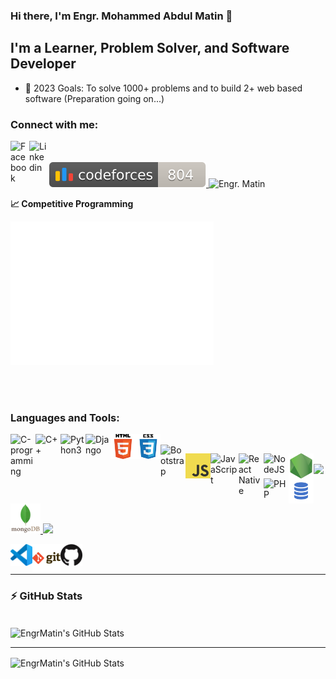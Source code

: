 ### Hi there, I'm Engr. Mohammed Abdul Matin 👋

## I'm a Learner, Problem Solver, and Software Developer

- 🥅 2023 Goals: To solve 1000+ problems and to build 2+ web based software (Preparation going on...)

### Connect with me:
<a href="https://www.facebook.com/engr.matin/">
    <img align="left"  width="30px" src="https://github.com/dmhendricks/signature-social-icons/blob/master/icons/round-flat-filled/35px/facebook.png" alt="Facebook"/>

<a href="https://www.linkedin.com/in/engr-m-a-matin">
    <img align="left"  width="32px" src="https://github.com/dmhendricks/signature-social-icons/blob/master/icons/round-flat-filled/35px/linkedin.png" alt="Linkedin"/>
</a>
<br />
<br />

<a href="https://codeforces.com/profile/EngrMatin">
   <img src="https://raw.githubusercontent.com/EngrMatin/cf-stats/main/output/rating.svg" />
</a>
<img src="https://komarev.com/ghpvc/?username=EngrMatin&label=Profile%20views&color=0e75b6&style=flat" alt="Engr. Matin" />

<b>&#128200; Competitive Programming</b>
<br />
<p float="left">
    <img height="230px" src="https://raw.githubusercontent.com/EngrMatin/cf-stats/main/output/light_card.svg" alt="Statistics"/>
</p>
<br/>
<br/>

### Languages and Tools:
<a href="https://www.w3schools.com/c/" target="_blank"> <img align="left" alt="C-programming" width="40px" src="https://img.icons8.com/color/48/40670/c-programming.png"></a> 
<a href="https://www.w3schools.com/cpp/" target="_blank"> <img align="left" alt="C++" width="40px" src="https://img.icons8.com/color/48/40669/c-plus-plus.png"></a>
<a href="https://www.python.org" target="_blank"> <img align="left" alt="Python3" width="40px"        src="https://img.icons8.com/color/48/000000/python.png"/> </a>
<a href="https://www.djangoproject.com/" target="_blank"> <img align="left" alt="Django" width="40px" src="https://img.icons8.com/color/48/000000/django.png"/> </a>
<a href="https://www.w3scools.com/html/" target="_blank"> <img align="left" alt="HTML5" width="40px" src="https://raw.githubusercontent.com/github/explore/80688e429a7d4ef2fca1e82350fe8e3517d3494d/topics/html/html.png"/></a>
<a href="https://www.w3scools.com/html/" target="_blank"><img align="left" alt="CSS3" width="40px" src="https://raw.githubusercontent.com/github/explore/80688e429a7d4ef2fca1e82350fe8e3517d3494d/topics/css/css.png"/></a>   
<a href="https://getbootstrap.com" target="_blank"> <img align="left" alt="Bootstrap" width="40px" src="https://img.icons8.com/color/48/000000/bootstrap.png"/> </a> 
    
<img align="left" alt="JavaScript" width="40px" src="https://raw.githubusercontent.com/github/explore/80688e429a7d4ef2fca1e82350fe8e3517d3494d/topics/javascript/javascript.png" />
    
<a href="https://developer.mozilla.org/en-US/docs/Web/JavaScript" target="_blank"> <img align="left" alt="JavaScript" width="45px" src="https://img.icons8.com/color/48/000000/javascript.png"/> </a> 
    
<a href="https://reactjs.org/" target="_blank"> <img align="left" alt="React Native" width="40px" src="https://img.icons8.com/color/48/000000/react-native.png"/> </a>
<a style="padding-right:8px;" href="https://nodejs.org" target="_blank"> <img align="left" alt="NodeJS" width="40px" src="https://img.icons8.com/color/48/000000/nodejs.png"/> </a> 
<img align="left" alt="Node.js" width="40px" src="https://raw.githubusercontent.com/github/explore/80688e429a7d4ef2fca1e82350fe8e3517d3494d/topics/nodejs/nodejs.png" />
<a href="https://www.w3schools.com/php/" target="_blank"> <img align="left" alt="PHP" width="40px"        src="https://img.icons8.com/color/48/000000/php.png"/> </a>
<a style="padding-right:8px;" href="https://www.mysql.com/" target="_blank"> <img src="https://img.icons8.com/fluent/50/000000/mysql-logo.png"/> </a>
<img align="left" alt="SQL" width="40px" src="https://raw.githubusercontent.com/github/explore/80688e429a7d4ef2fca1e82350fe8e3517d3494d/topics/sql/sql.png" />
<a href="https://www.mongodb.com/" target="_blank"> <img src="https://raw.githubusercontent.com/devicons/devicon/master/icons/mongodb/mongodb-original-wordmark.svg" alt="mongodb" width="48" height="48"/> </a> 
<a href="https://git-scm.com/" target="_blank"> <img src="https://img.icons8.com/color/48/000000/git.png"/> </a>

<img align="left" alt="Visual Studio Code" width="35px" src="https://raw.githubusercontent.com/github/explore/80688e429a7d4ef2fca1e82350fe8e3517d3494d/topics/visual-studio-code/visual-studio-code.png" />
<img align="left" alt="Git" width="45px" src="https://raw.githubusercontent.com/github/explore/80688e429a7d4ef2fca1e82350fe8e3517d3494d/topics/git/git.png" />
<img align="left" alt="GitHub" width="35px" src="https://raw.githubusercontent.com/github/explore/78df643247d429f6cc873026c0622819ad797942/topics/github/github.png" />
    
<!-- <img align="left" alt="Sass" width="40px" src="https://raw.githubusercontent.com/github/explore/80688e429a7d4ef2fca1e82350fe8e3517d3494d/topics/sass/sass.png" />
<img align="left" alt="React" width="40px" src="https://raw.githubusercontent.com/github/explore/80688e429a7d4ef2fca1e82350fe8e3517d3494d/topics/react/react.png" />
<img align="left" alt="MySQL" width="40px" src="https://raw.githubusercontent.com/github/explore/80688e429a7d4ef2fca1e82350fe8e3517d3494d/topics/mysql/mysql.png" />
<img align="left" alt="MongoDB" width="40px" src="https://raw.githubusercontent.com/github/explore/80688e429a7d4ef2fca1e82350fe8e3517d3494d/topics/mongodb/mongodb.png" />
<img align="left" alt="Terminal" width="40px" src="https://raw.githubusercontent.com/github/explore/80688e429a7d4ef2fca1e82350fe8e3517d3494d/topics/terminal/terminal.png" /> -->

<br />
<br />

---
  ### :zap: GitHub Stats
  <br/>
  <img align="center" alt="EngrMatin's GitHub Stats" src="https://github-readme-stats.vercel.app/api?username=EngrMatin&show_icons=true&theme=tokyonight" />
<br />

---
  
  <img align="center"  alt="EngrMatin's GitHub Stats" src="https://github-readme-stats.vercel.app/api/top-langs/?username=EngrMatin&show_icons=true" />

